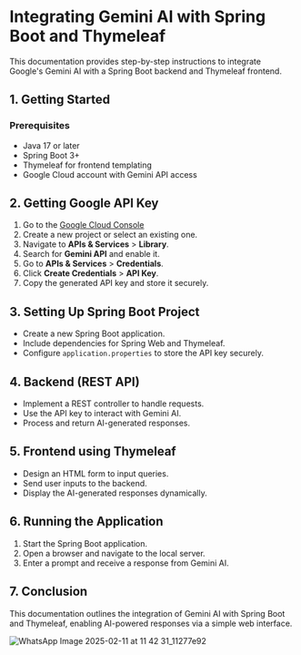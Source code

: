 # Integrating Gemini AI with Spring Boot and Thymeleaf

This documentation provides step-by-step instructions to integrate Google's Gemini AI with a Spring Boot backend and Thymeleaf frontend.

## 1. Getting Started

### Prerequisites
- Java 17 or later
- Spring Boot 3+ 
- Thymeleaf for frontend templating
- Google Cloud account with Gemini API access

## 2. Getting Google API Key
1. Go to the [Google Cloud Console](https://console.cloud.google.com/)
2. Create a new project or select an existing one.
3. Navigate to **APIs & Services** > **Library**.
4. Search for **Gemini API** and enable it.
5. Go to **APIs & Services** > **Credentials**.
6. Click **Create Credentials** > **API Key**.
7. Copy the generated API key and store it securely.

## 3. Setting Up Spring Boot Project
- Create a new Spring Boot application.
- Include dependencies for Spring Web and Thymeleaf.
- Configure `application.properties` to store the API key securely.

## 4. Backend (REST API)
- Implement a REST controller to handle requests.
- Use the API key to interact with Gemini AI.
- Process and return AI-generated responses.

## 5. Frontend using Thymeleaf
- Design an HTML form to input queries.
- Send user inputs to the backend.
- Display the AI-generated responses dynamically.

## 6. Running the Application
1. Start the Spring Boot application.
2. Open a browser and navigate to the local server.
3. Enter a prompt and receive a response from Gemini AI.

## 7. Conclusion
This documentation outlines the integration of Gemini AI with Spring Boot and Thymeleaf, enabling AI-powered responses via a simple web interface.

![WhatsApp Image 2025-02-11 at 11 42 31_11277e92](https://github.com/user-attachments/assets/e9bc894a-ddaf-4a17-a4b3-1791be035e8c)

